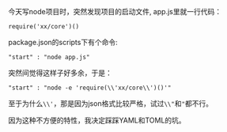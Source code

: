 今天写node项目时，突然发现项目的启动文件, app.js里就一行代码：  

    require('xx/core')()
    
package.json的scripts下有个命令:  

    "start" : "node app.js"
    
突然间觉得这样子好多余，于是：

    "start" : "node -e 'require(\\'xx/core\\')()'"
    
至于为什么`\\'`，那是因为json格式比较严格，试过`\\"`和`"`都不行。  

因为这种不方便的特性，我决定踩踩YAML和TOML的坑。
